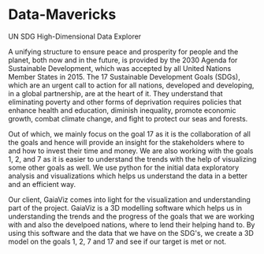 # Data-Mavericks
UN SDG High-Dimensional Data Explorer

A unifying structure to ensure peace and prosperity for people and the planet, both now and in the future, is provided by the 2030 Agenda for Sustainable Development, which was accepted by all United Nations Member States in 2015. The 17 Sustainable Development Goals (SDGs), which are an urgent call to action for all nations, developed and developing, in a global partnership, are at the heart of it. They understand that eliminating poverty and other forms of deprivation requires policies that enhance health and education, diminish inequality, promote economic growth, combat climate change, and fight to protect our seas and forests.

Out of which, we mainly focus on the goal 17 as it is the collaboration of all the goals and hence will provide an insight for the stakeholders where to and how to invest their time and money. We are also working with the goals 1, 2, and 7 as it is easier to understand the trends with the help of visualizing some other goals as well. We use python for the initial data exploratory analysis and visualizations which helps us understand the data in a better and an efficient way.

Our client, GaiaViz comes into light for the visualization and understanding part of the project. GaiaViz is a 3D modelling software which helps us in understanding the trends and the progress of the goals that we are working with and also the develpoed nations, where to lend their helping hand to. By using this software and the data that we have on the SDG's, we create a 3D model on the goals 1, 2, 7 and 17 and see if our target is met or not. 
